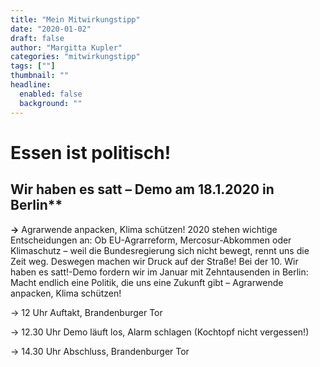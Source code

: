 ```yaml
---
title: "Mein Mitwirkungstipp"
date: "2020-01-02"
draft: false
author: "Margitta Kupler"
categories: "mitwirkungstipp"
tags: [""]
thumbnail: ""
headline:
  enabled: false
  background: ""
---
```


# Essen ist politisch!
## Wir haben es satt – Demo am 18.1.2020 in Berlin**

**→** Agrarwende anpacken, Klima schützen! 2020 stehen wichtige Entscheidungen
an: Ob EU-Agrarreform, Mercosur-Abkommen oder Klimaschutz – weil die
Bundesregierung sich nicht bewegt, rennt uns die Zeit weg. Deswegen machen wir
Druck auf der Straße! Bei der 10. Wir haben es satt!-Demo fordern wir im
Januar mit Zehntausenden in Berlin: Macht endlich eine Politik, die uns eine
Zukunft gibt – Agrarwende anpacken, Klima schützen!

<!--more-->

→ 12 Uhr Auftakt, Brandenburger Tor

→ 12.30 Uhr Demo läuft los, Alarm schlagen (Kochtopf nicht vergessen!)

→ 14.30 Uhr Abschluss, Brandenburger Tor 




